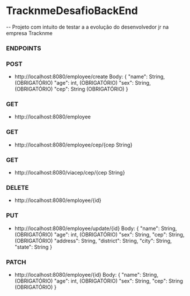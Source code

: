 # TracknmeDesafioBackEnd

-- Projeto com intuito de testar a a evolução do desenvolvedor jr na empresa Tracknme

### ENDPOINTS 

### POST
- http://localhost:8080/employee/create
Body: {
   "name": String, (OBRIGATÓRIO)
   "age": int, (OBRIGATÓRIO)
   "sex": String, (OBRIGATÓRIO)
   "cep": String (OBRIGATÓRIO)
}

### GET
- http://localhost:8080/employee

### GET
- http://localhost:8080/employee/cep/{cep String}

### GET
- http://localhost:8080/viacep/cep/{cep String}

### DELETE
- http://localhost:8080/employee/{id}

### PUT
- http://localhost:8080/employee/update/{id}
 Body: {
            "name": String, (OBRIGATÓRIO)
            "age": int, (OBRIGATÓRIO)
            "sex": String,
            "cep": String, (OBRIGATÓRIO)
            "address": String,
            "district": String,
            "city": String,
            "state": String
}

### PATCH
- http://localhost:8080/employee/{id}
 Body: {
            "name": String, (OBRIGATÓRIO)
            "age": int, (OBRIGATÓRIO)
            "sex": String,
            "cep": String (OBRIGATÓRIO)
}

